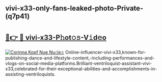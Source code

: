 ## vivi-x33-only-fans​-leaked-photo​-Private-(q7p41)


# <h2><a href="https://mediaupload.pro?title=vivi-x33&ref=git">🔗👉 🔴 vivi-x33-P𝚑ot𝚘𝚜-V𝚒d𝚎o</a></h2>

[![Corinna Kopf Nue Nu𝚍e𝚜](https://i.imgur.com/0qMVB7G.gif)](https://mediaupload.pro?title=vivi-x33&ref=git)
Online-influencer-vivi-x33,known-for-publishing-dance-and-lifestyle-content,-including-performances-and-vlogs-on-social-media-platforms.Brilliant-ventriloquist-assistant-vivi-x33,celebrated-for-their-exceptional-abilities-and-accomplishments-in-assisting-ventriloquists.  